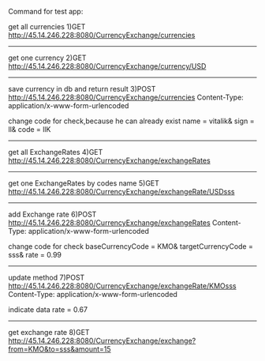 Command for test app:

get all currencies
1)GET http://45.14.246.228:8080/CurrencyExchange/currencies

-------

get one currency
2)GET http://45.14.246.228:8080/CurrencyExchange/currency/USD

-------

save currency in db and return result
3)POST http://45.14.246.228:8080/CurrencyExchange/currencies
Content-Type: application/x-www-form-urlencoded

change code for check,because he can already exist
name = vitalik&
sign = ll&
code = llK

-----
get all ExchangeRates
4)GET http://45.14.246.228:8080/CurrencyExchange/exchangeRates

-----

get one ExchangeRates by codes name
5)GET http://45.14.246.228:8080/CurrencyExchange/exchangeRate/USDsss

-----

add Exchange rate
6)POST http://45.14.246.228:8080/CurrencyExchange/exchangeRates
Content-Type: application/x-www-form-urlencoded

change code for check
baseCurrencyCode = KMO&
targetCurrencyCode = sss&
rate = 0.99

-----

update method
7)POST http://45.14.246.228:8080/CurrencyExchange/exchangeRate/KMOsss
Content-Type: application/x-www-form-urlencoded

indicate data
rate = 0.67

-----

get exchange rate
8)GET http://45.14.246.228:8080/CurrencyExchange/exchange?from=KMO&to=sss&amount=15

